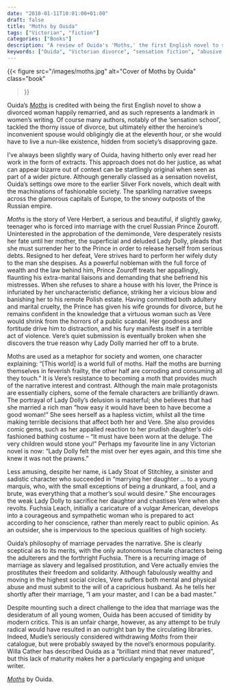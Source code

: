```yaml
---
date: "2010-01-11T10:01:00+01:00"
draft: false
title: "Moths by Ouida"
tags: ["Victorian", "fiction"]
categories: ["Books"]
description: "A review of Ouida's 'Moths,' the first English novel to show a divorced woman happily remarried. Discover how this 1880 sensation novel challenges Victorian marriage ideals through Vere Herbert's escape from an abusive Russian prince in glamorous European society."
keywords: ["Ouida", "Victorian divorce", "sensation fiction", "abusive marriage", "women's independence", "Silver Fork novel", "Victorian feminism"]
---
```


{{< figure
  src="/images/moths.jpg"
  alt="Cover of Moths by Ouida"
  class="book"
>}}

Ouida’s [_Moths_](https://broadviewpress.com/product/moths/#tab-description) is credited with being the first English novel to show a divorced woman happily remarried, and as such represents a landmark in women’s writing. Of course many authors, notably of the ‘sensation school’, tackled the thorny issue of divorce, but ultimately either the heroine’s inconvenient spouse would obligingly die at the eleventh hour, or she would have to live a nun-like existence, hidden from society’s disapproving gaze.

I’ve always been slightly wary of Ouida, having hitherto only ever read her work in the form of extracts. This approach does not do her justice, as what can appear bizarre out of context can be startlingly original when seen as part of a wider picture. Although generally classed as a sensation novelist, Ouida’s settings owe more to the earlier Silver Fork novels, which dealt with the machinations of fashionable society. The sparkling narrative sweeps across the glamorous capitals of Europe, to the snowy outposts of the Russian empire.

_Moths_ is the story of Vere Herbert, a serious and beautiful, if slightly gawky, teenager who is forced into marriage with the cruel Russian Prince Zouroff. Uninterested in the approbation of the demimonde, Vere desperately resists her fate until her mother, the superficial and deluded Lady Dolly, pleads that she must surrender her to the Prince in order to release herself from serious debts. Resigned to her defeat, Vere strives hard to perform her wifely duty to the man she despises.  As a powerful nobleman with the full force of wealth and the law behind him, Prince Zouroff treats her appallingly, flaunting his extra-marital liaisons and demanding that she befriend his mistresses. When she refuses to share a house with his lover, the Prince is infuriated by her uncharacteristic defiance, striking her a vicious blow and banishing her to his remote Polish estate. Having committed both adultery and marital cruelty, the Prince has given his wife grounds for divorce, but he remains confident in the knowledge that a virtuous woman such as Vere would shrink from the horrors of a public scandal.  Her goodness and fortitude drive him to distraction, and his fury manifests itself in a terrible act of violence.  Vere’s quiet submission is eventually broken when she discovers the true reason why Lady Dolly married her off to a brute.

Moths are used as a metaphor for society and women, one character explaining: “[This world] is a world full of moths. Half the moths are burning themselves in feverish frailty, the other half are corroding and consuming all they touch.” It is Vere’s resistance to becoming a moth that provides much of the narrative interest and contrast. Although the main male protagonists are essentially ciphers, some of the female characters are brilliantly drawn. The portrayal of Lady Dolly’s delusion is masterful; she believes that had she married a rich man “how easy it would have been to have become a good woman!” She sees herself as a hapless victim, whilst all the time making terrible decisions that affect both her and Vere. She also provides comic gems, such as her appalled reaction to her prudish daughter’s old-fashioned bathing costume – “It must have been worn at the deluge. The very children would stone you!”  Perhaps my favourite line in any Victorian novel is now: “Lady Dolly felt the mist over her eyes again, and this time she knew it was not the prawns.”

Less amusing, despite her name, is Lady Stoat of Stitchley, a sinister and sadistic character who succeeded in “marrying her daughter ... to a young marquis, who, with the small exceptions of being a drunkard, a fool, and a brute, was everything that a mother’s soul would desire.”  She encourages the weak Lady Dolly to sacrifice her daughter and chastises Vere when she revolts. Fuchsia Leach, initially a caricature of a vulgar American, develops into a courageous and sympathetic woman who is prepared to act according to her conscience, rather than merely react to public opinion. As an outsider, she is impervious to the specious qualities of high society.

Ouida’s philosophy of marriage pervades the narrative. She is clearly sceptical as to its merits, with the only autonomous female characters being the adulterers and the forthright Fuchsia. There is a recurring image of marriage as slavery and legalised prostitution, and Vere actually envies the prostitutes their freedom and solidarity. Although fabulously wealthy and moving in the highest social circles, Vere suffers both mental and physical abuse and must submit to the will of a capricious husband. As he tells her shortly after their marriage, “I am your master, and I can be a bad master.”

Despite mounting such a direct challenge to the idea that marriage was the desideratum of all young women, Ouida has been accused of timidity by modern critics. This is an unfair charge, however, as any attempt to be truly radical would have resulted in an outright ban by the circulating libraries. Indeed, Mudie’s seriously considered withdrawing _Moths_ from their catalogue, but were probably swayed by the novel’s enormous popularity. Willa Cather has described Ouida as a “brilliant mind that never matured”, but this lack of maturity makes her a particularly engaging and unique writer.

[_Moths_](https://broadviewpress.com/product/moths/#tab-description) by Ouida. 